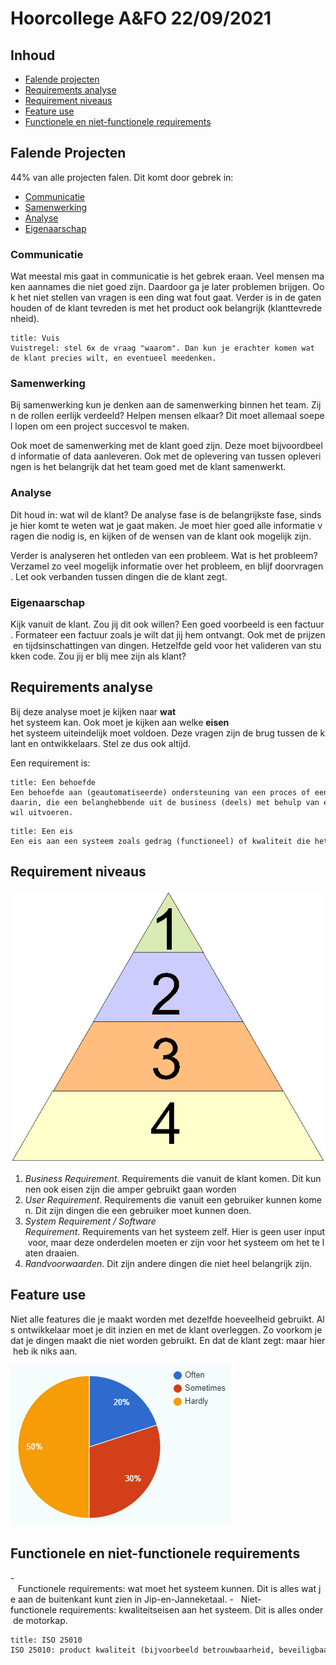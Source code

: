 # Hoorcollege A&FO 22/09/2021

## Inhoud

- [Falende projecten](#falende%20projecten)
- [Requirements analyse](#requirements%20analyse)
- [Requirement niveaus](#requirement%20niveaus)
- [Feature use](#feature%20use)
- [Functionele en niet-functionele requirements](#functionele%20en%20niet-functionele%20requirements)

## Falende Projecten

44% van alle projecten falen. Dit komt door gebrek in:

- [Communicatie](#communicatie)
- [Samenwerking](#samenwerking)
- [Analyse](#analyse)
- [Eigenaarschap](#eigenaarschap)

### Communicatie

Wat meestal mis gaat in communicatie is het gebrek eraan. Veel mensen maken aannames die niet goed zijn. Daardoor ga je later problemen brijgen. Ook het niet stellen van vragen is een ding wat fout gaat. Verder is in de gaten houden of de klant tevreden is met het product ook belangrijk (klanttevredenheid).

```ad-info
title: Vuis
Vuistregel: stel 6x de vraag "waarom". Dan kun je erachter komen wat de klant precies wilt, en eventueel meedenken.
```

### Samenwerking

Bij samenwerking kun je denken aan de samenwerking binnen het team. Zijn de rollen eerlijk verdeeld? Helpen mensen elkaar? Dit moet allemaal soepel lopen om een project succesvol te maken.

Ook moet de samenwerking met de klant goed zijn. Deze moet bijvoordbeeld informatie of data aanleveren. Ook met de oplevering van tussen opleveringen is het belangrijk dat het team goed met de klant samenwerkt.

### Analyse

Dit houd in: wat wil de klant? De analyse fase is de belangrijkste fase, sinds je hier komt te weten wat je gaat maken. Je moet hier goed alle informatie vragen die nodig is, en kijken of de wensen van de klant ook mogelijk zijn.

Verder is analyseren het ontleden van een probleem. Wat is het probleem? Verzamel zo veel mogelijk informatie over het probleem, en blijf doorvragen. Let ook verbanden tussen dingen die de klant zegt.

### Eigenaarschap

Kijk vanuit de klant. Zou jij dit ook willen? Een goed voorbeeld is een factuur. Formateer een factuur zoals je wilt dat jij hem ontvangt. Ook met de prijzen en tijdsinschattingen van dingen. Hetzelfde geld voor het valideren van stukken code. Zou jij er blij mee zijn als klant?

## Requirements analyse

Bij deze analyse moet je kijken naar **wat** het systeem kan. Ook moet je kijken aan welke **eisen** het systeem uiteindelijk moet voldoen. Deze vragen zijn de brug tussen de klant en ontwikkelaars. Stel ze dus ook altijd.

Een requirement is:

```ad-quote
title: Een behoefde
Een behoefde aan (geautomatiseerde) ondersteuning van een proces of een verbetering daarin, die een belanghebbende uit de business (deels) met behulp van een systeem wil uitvoeren.
```

```ad-quote
title: Een eis
Een eis aan een systeem zoals gedrag (functioneel) of kwaliteit die het systeem moet bezitten om in een behoefde te voorzien van een belangstellende uit de business.
```

## Requirement niveaus

![piramide-requirement-niveaus.png](../../assets/afo/2021-09-22/piramide-requirement-niveaus.png)

1. _Business Requirement_. Requirements die vanuit de klant komen. Dit kunnen ook eisen zijn die amper gebruikt gaan worden
2. _User Requirement_. Requirements die vanuit een gebruiker kunnen komen. Dit zijn dingen die een gebruiker moet kunnen doen.
3. _System Requirement / Software Requirement_. Requirements van het systeem zelf. Hier is geen user input voor, maar deze onderdelen moeten er zijn voor het systeem om het te laten draaien.
4. _Randvoorwaarden_. Dit zijn andere dingen die niet heel belangrijk zijn.

## Feature use

Niet alle features die je maakt worden met dezelfde hoeveelheid gebruikt. Als ontwikkelaar moet je dit inzien en met de klant overleggen. Zo voorkom je dat je dingen maakt die niet worden gebruikt. En dat de klant zegt: maar hier heb ik niks aan.

![pie-chart](../../assets/afo/2021-09-22/pie-chart.png)

## Functionele en niet-functionele requirements

-   Functionele requirements: wat moet het systeem kunnen. Dit is alles wat je aan de buitenkant kunt zien in Jip-en-Janneketaal.
-   Niet-functionele requirements: kwaliteitseisen aan het systeem. Dit is alles onder de motorkap.

```ad-quote
title: ISO 25010
ISO 25010: product kwaliteit (bijvoorbeeld betrouwbaarheid, beveiligbaarheid, onderhoudbaarheid) en geschiktheid voor het gebruik (effectiviteit, efficiëntie, voldoening).
```
